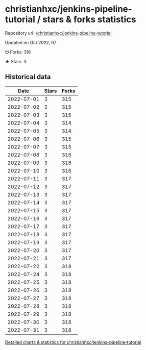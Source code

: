 # christianhxc/jenkins-pipeline-tutorial / stars & forks statistics

Repository url: [/christianhxc/jenkins-pipeline-tutorial](https://github.com/christianhxc/jenkins-pipeline-tutorial)

Updated on Oct 2022, 07

☋ Forks: 318

★ Stars: 3

## Historical data
| Date | Stars | Forks |
|------|-------|-------|
| 2022-07-01 | 3 | 315 | 
| 2022-07-02 | 3 | 315 | 
| 2022-07-03 | 3 | 315 | 
| 2022-07-04 | 3 | 314 | 
| 2022-07-05 | 3 | 314 | 
| 2022-07-06 | 3 | 315 | 
| 2022-07-07 | 3 | 315 | 
| 2022-07-08 | 3 | 316 | 
| 2022-07-09 | 3 | 316 | 
| 2022-07-10 | 3 | 316 | 
| 2022-07-11 | 3 | 317 | 
| 2022-07-12 | 3 | 317 | 
| 2022-07-13 | 3 | 317 | 
| 2022-07-14 | 3 | 317 | 
| 2022-07-15 | 3 | 317 | 
| 2022-07-16 | 3 | 317 | 
| 2022-07-17 | 3 | 317 | 
| 2022-07-18 | 3 | 317 | 
| 2022-07-19 | 3 | 317 | 
| 2022-07-20 | 3 | 317 | 
| 2022-07-21 | 3 | 317 | 
| 2022-07-22 | 3 | 318 | 
| 2022-07-24 | 3 | 318 | 
| 2022-07-25 | 3 | 318 | 
| 2022-07-26 | 3 | 318 | 
| 2022-07-27 | 3 | 318 | 
| 2022-07-28 | 3 | 318 | 
| 2022-07-29 | 3 | 318 | 
| 2022-07-30 | 3 | 318 | 
| 2022-07-31 | 3 | 318 | 


[Detailed charts & statistics for christianhxc/jenkins-pipeline-tutorial](https://reviewgithub.com/rep/christianhxc/jenkins-pipeline-tutorial)
